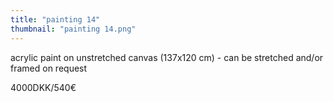 ```yaml
---
title: "painting 14"
thumbnail: "painting 14.png"
---
```

acrylic paint on unstretched canvas (137x120 cm) - can be stretched and/or framed on request


4000DKK/540€